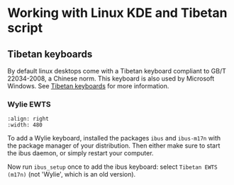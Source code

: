 # Working with Linux KDE and Tibetan script

## Tibetan keyboards

By default linux desktops come with a Tibetan keyboard compliant to GB/T 22034-2008, a Chinese norm. This keyboard is also used by Microsoft Windows. See [Tibetan keyboards](tibetan_keyboards.md) for more information.

### Wylie EWTS

```{image} Images/kde_ibus_setup_keyboard.jpg
:align: right
:width: 480
```

To add a Wylie keyboard, installed the packages `ibus` and `ibus-m17n` with the package manager of your distribution. Then either make sure to start the ibus daemon, or simply restart your computer.

Now run `ibus_setup` once to add the ibus keyboard:
select `Tibetan EWTS (m17n)` (not 'Wylie', which is an old version).
